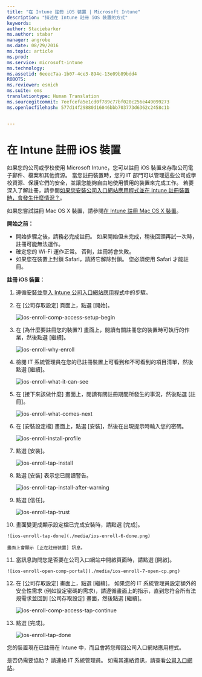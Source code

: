 ```yaml
---
title: "在 Intune 註冊 iOS 裝置 | Microsoft Intune"
description: "描述在 Intune 註冊 iOS 裝置的方式"
keywords: 
author: Staciebarker
ms.author: stabar
manager: angrobe
ms.date: 08/29/2016
ms.topic: article
ms.prod: 
ms.service: microsoft-intune
ms.technology: 
ms.assetid: 6eeec7aa-1b07-4ce3-894c-13e09b89bdd4
ROBOTS: 
ms.reviewer: esmich
ms.suite: ems
translationtype: Human Translation
ms.sourcegitcommit: 7eefcefa5e1cd0f789c77bf020c256e449099273
ms.openlocfilehash: 577d14f29880d16046bbb703773d6362c2458c1b


---
```



# 在 Intune 註冊 iOS 裝置

如果您的公司或學校使用 Microsoft Intune，您可以註冊 iOS 裝置來存取公司電子郵件、檔案和其他資源。 當您註冊裝置時，您的 IT 部門可以管理這些公司或學校資源、保護它們的安全，並讓您能夠自由地使用慣用的裝置來完成工作。 若要深入了解註冊，請參閱[如果您安裝公司入口網站應用程式並在 Intune 註冊裝置時，會發生什麼情況？](what-happens-if-you-install-the-company-portal-app-and-enroll-your-device-in-intune-ios.md)。

如果您嘗試註冊 Mac OS X 裝置，請參閱[在 Intune 註冊 Mac OS X 裝置](enroll-your-device-in-intune-mac-os-x.md)。

**開始之前：**

- 開始步驟之後，請務必完成註冊。 如果開始但未完成，稍後回頭再試一次時，註冊可能無法運作。
- 確定您的 Wi-Fi 運作正常。 否則，註冊將會失敗。
- 如果您在裝置上封鎖 Safari，請將它解除封鎖。 您必須使用 Safari 才能註冊。


**註冊 iOS 裝置：**

1.  遵循[安裝並登入 Intune 公司入口網站應用程式](install-and-sign-in-to-the-intune-company-portal-app-ios.md)中的步驟。

2. 在 [公司存取設定] 頁面上，點選 [開始]。

    ![ios-enroll-comp-access-setup-begin](./media/ios-enroll-1a-comp-access-setup.png)

3. 在 [為什麼要註冊您的裝置?] 畫面上，閱讀有關註冊您的裝置時可執行的作業，然後點選 [繼續]。

    ![ios-enroll-why-enroll](./media/ios-enroll-1b-why-enroll.png)

4. 檢閱 IT 系統管理員在您的已註冊裝置上可看到和不可看到的項目清單，然後點選 [繼續]。

    ![ios-enroll-what-it-can-see](./media/ios-enroll-1c-we-care-privacy.png)

5.  在 [接下來該做什麼] 畫面上，閱讀有關註冊期間所發生的事況，然後點選 [註冊]。

    ![ios-enroll-what-comes-next](./media/ios-enroll-1d-what-comes-next.png)

6.  在 [安裝設定檔] 畫面上，點選 [安裝]，然後在出現提示時輸入您的密碼。

    ![ios-enroll-install-profile](./media/ios-enroll-2-mgt-profile-install.png)

7.  點選 [安裝]。

    ![ios-enroll-tap-install](./media/ios-enroll-3-mgt-profile-install-2.png)    

8.  點選 [安裝] 表示您已閱讀警告。

    ![ios-enroll-tap-install-after-warning](./media/ios-enroll-4-warning.png)

9.  點選 [信任]。

    ![ios-enroll-tap-trust](./media/ios-enroll-5-trust.png)

10.  畫面變更成顯示設定檔已完成安裝時，請點選 [完成]。

    ![ios-enroll-tap-done](./media/ios-enroll-6-done.png)

    畫面上會顯示 [正在註冊裝置] 訊息。

11.  當訊息詢問您是否要在公司入口網站中開啟頁面時，請點選 [開啟]。

    ![ios-enroll-open-comp-portal](./media/ios-enroll-7-open-cp.png)

12. 在 [公司存取設定] 畫面上，點選 [繼續]。 如果您的 IT 系統管理員設定額外的安全性需求 (例如設定密碼的需求)，請遵循畫面上的指示，直到您符合所有法規需求並回到 [公司存取設定] 畫面，然後點選 [繼續]。

    ![ios-enroll-comp-access-tap-continue](./media/ios-enroll-8-comp-access-setup-compliance.png)

13. 點選 [完成]。

    ![ios-enroll-tap-done](./media/ios-enroll-9-comp-access-setup-complete.png)

您的裝置現在已註冊在 Intune 中，而且會將您帶回公司入口網站應用程式。


是否仍需要協助？ 請連絡 IT 系統管理員。 如需其連絡資訊，請查看[公司入口網站](http://portal.manage.microsoft.com)。



<!--HONumber=Oct16_HO2-->


